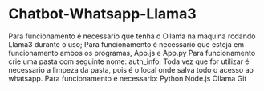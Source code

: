 # Chatbot-Whatsapp-Llama3
Para funcionamento é necessario que tenha o Ollama na maquina rodando Llama3 durante o uso;
Para funcionamento é necessario que esteja em funcionamento ambos os programas, App.js e App.py
Para funcionamento crie uma pasta com seguinte nome: auth_info;
Toda vez que for utilizar é necessario a limpeza da pasta, pois é o local onde salva todo o acesso ao whatsapp.
Para funcionamento é necessario:
Python
Node.js
Ollama
Git
